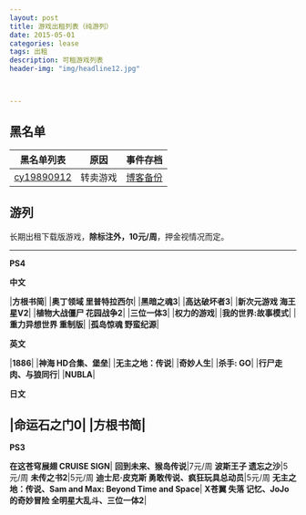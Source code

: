 ```yaml
---
layout: post
title: 游戏出租列表（纯游列）
date: 2015-05-01
categories: lease
tags: 出租
description: 可租游戏列表
header-img: "img/headline12.jpg"



---
```



## 黑名单

黑名单列表|原因|事件存档
----|----|----
[cy19890912](http://d7vg.com/psnid/cy19890912)|转卖游戏|[博客备份](http://sinhya.com/lease/2016/04/26/Blacklist-v1/)

## 游列

长期出租下载版游戏，**除标注外，10元/周**，押金视情况而定。

---


**PS4**

**中文**

|**方根书简**|
|**奥丁领域 里普特拉西尔**|
|**黑暗之魂3**|
|**高达破坏者3**|
|**新次元游戏 海王星V2**|
|**植物大战僵尸 花园战争2**|
|**三位一体3**|
|**权力的游戏**|
|**我的世界:故事模式**|
|**重力异想世界 重制版**|
|**孤岛惊魂 野蛮纪源**|

**英文**

|**1886**|
|**神海 HD合集、堡垒**|
|**无主之地：传说**|
|**奇妙人生**|
|**杀手: GO**|
|**行尸走肉、与狼同行**|
|**NUBLA**|


**日文**

|**命运石之门0**|
|**方根书简**|
---

**PS3**

**在这苍穹展翅 CRUISE SIGN**|
**回到未来、猴岛传说**|7元/周
**波斯王子 遗忘之沙**|5元/周
**未传之书2**|5元/周
**迪士尼·皮克斯 勇敢传说、疯狂玩具总动员**|5元/周
**无主之地：传说、Sam and Max: Beyond Time and Space**|
**X苍翼 失落 记忆、JoJo的奇妙冒险 全明星大乱斗、三位一体2**|

